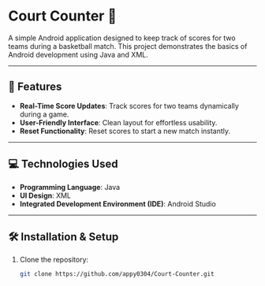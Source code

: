 # Court Counter 🏀

A simple Android application designed to keep track of scores for two teams during a basketball match. This project demonstrates the basics of Android development using Java and XML.

---

## 📱 Features

- **Real-Time Score Updates**: Track scores for two teams dynamically during a game.
- **User-Friendly Interface**: Clean layout for effortless usability.
- **Reset Functionality**: Reset scores to start a new match instantly.

---

## 💻 Technologies Used

- **Programming Language**: Java
- **UI Design**: XML
- **Integrated Development Environment (IDE)**: Android Studio

---

## 🛠️ Installation & Setup

1. Clone the repository:
   ```bash
   git clone https://github.com/appy0304/Court-Counter.git
